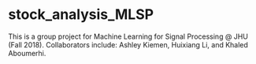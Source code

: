 # stock_analysis_MLSP
This is a group project for Machine Learning for Signal Processing @ JHU (Fall 2018). Collaborators include: Ashley Kiemen, Huixiang Li, and Khaled Aboumerhi. 

